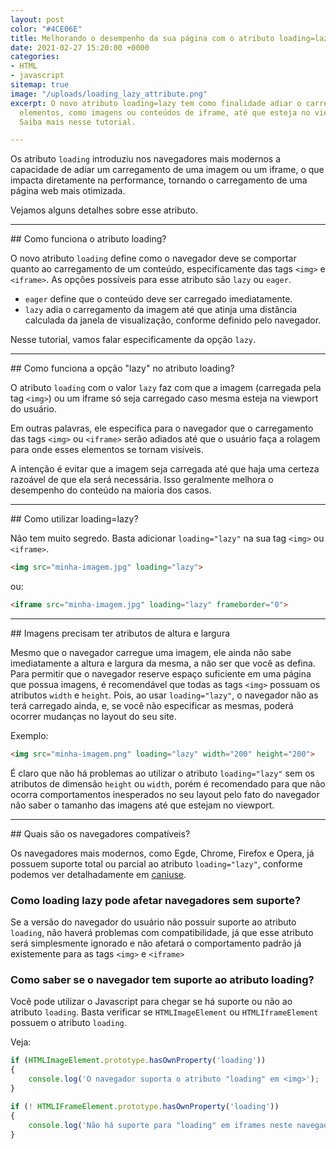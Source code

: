 ```yaml
---
layout: post
color: "#4CE06E"
title: Melhorando o desempenho da sua página com o atributo loading=lazy
date: 2021-02-27 15:20:00 +0000
categories:
- HTML
- javascript
sitemap: true
image: "/uploads/loading_lazy_attribute.png"
excerpt: O novo atributo loading=lazy tem como finalidade adiar o carregamento de
  elementos, como imagens ou conteúdos de iframe, até que esteja no viewport do usuário.
  Saiba mais nesse tutorial.

---
```

Os atributo `loading` introduziu nos navegadores mais modernos a capacidade de adiar um carregamento de uma imagem ou um iframe, o que impacta diretamente na performance, tornando o carregamento de uma página web mais  otimizada.

 Vejamos alguns detalhes sobre esse atributo.

<hr>
## Como funciona o atributo loading?

O novo atributo `loading` define como o  navegador deve se comportar quanto ao carregamento de um conteúdo, especificamente das tags `<img>` e `<iframe>`. As opções possíveis para esse atributo são  `lazy` ou `eager`.

* `eager` define que o conteúdo deve ser carregado imediatamente.
* `lazy` adia o carregamento da imagem até que atinja uma distância calculada da janela de visualização, conforme definido pelo navegador.

Nesse tutorial, vamos falar especificamente da opção `lazy`.


<hr>
## Como funciona a opção "lazy" no atributo loading?

O atributo `loading` com o valor `lazy` faz com que a imagem (carregada pela tag `<img>`) ou um iframe só seja carregado caso mesma esteja na viewport do usuário.

Em outras palavras, ele especifica para o navegador que o carregamento das tags `<img>` ou `<iframe>` serão adiados até que o usuário faça a rolagem para onde esses elementos se tornam visíveis.

A intenção é evitar que a imagem seja carregada até que haja uma certeza razoável de que ela será necessária. Isso geralmente melhora o desempenho do conteúdo na maioria dos casos.


<hr>
## Como utilizar loading=lazy?

Não tem muito segredo. Basta adicionar `loading="lazy"` na sua tag `<img>` ou `<iframe>`.

```html
<img src="minha-imagem.jpg" loading="lazy">
```

ou:

```html
<iframe src="minha-imagem.jpg" loading="lazy" frameborder="0">
```


<hr>
## Imagens precisam ter atributos de altura e largura

Mesmo que o navegador carregue uma imagem, ele ainda não sabe imediatamente a altura e largura da mesma, a não ser que você as defina. Para permitir que o navegador reserve espaço suficiente em uma página que possua imagens, é recomendável que todas as tags `<img>` possuam os atributos `width` e `height`. Pois, ao usar `loading="lazy"`, o navegador não as terá carregado ainda, e, se você não especificar as mesmas, poderá ocorrer mudanças no layout do seu site.

Exemplo:

```html
<img src="minha-imagem.png" loading="lazy" width="200" height="200">
```

É claro que não há problemas ao utilizar o atributo `loading="lazy"` sem os atributos de dimensão `height` ou `width`, porém é recomendado para que não ocorra comportamentos inesperados no seu layout pelo fato do navegador não saber o tamanho das imagens até que estejam no viewport.


<hr>
## Quais são os navegadores compatíveis?

Os navegadores mais modernos, como Egde, Chrome, Firefox e Opera, já possuem suporte total ou parcial ao atributo `loading="lazy"`, conforme podemos ver detalhadamente em [caniuse](https://caniuse.com/loading-lazy-attr).

### Como loading lazy pode afetar navegadores sem suporte?

Se a versão do navegador do usuário não possuir suporte ao atributo `loading`, não haverá problemas com compatibilidade, já que esse atributo será simplesmente ignorado e não afetará o comportamento padrão já existemente para as tags `<img>` e `<iframe>`

### Como saber se o navegador tem suporte ao atributo loading?

Você pode utilizar o Javascript para chegar se há suporte ou não ao atributo `loading`. Basta verificar se `HTMLImageElement` ou `HTMLIframeElement` possuem o atributo `loading`.

Veja:

```javascript
if (HTMLImageElement.prototype.hasOwnProperty('loading')) 
{
    console.log('O navegador suporta o atributo "loading" em <img>');
}

if (! HTMLIFrameElement.prototype.hasOwnProperty('loading')) 
{
    console.log('Não há suporte para "loading" em iframes neste navegador');
}
```